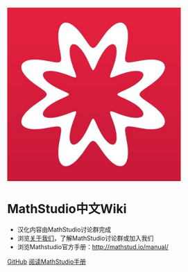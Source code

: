 <!-- _coverpage.md -->

![logo](img/logo.svg) 

<!-- # docsify <small>3.5</small> -->

# MathStudio中文Wiki

- 汉化内容由MathStudio讨论群完成
- 浏览[关于我们](/#关于我们)，了解MathStudio讨论群或加入我们
- 浏览Mathstudio官方手册：http://mathstud.io/manual/

[GitHub](https://github.com/Reagan1947/MathstudioWiki)
[阅读MathStudio手册](TheBasics/)

<!-- 背景图片 -->

<!-- ![](_media/bg.png) -->

<!-- 背景色 -->

